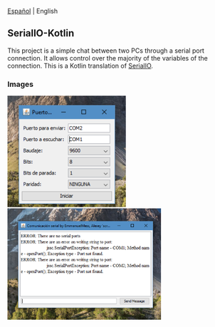[Español](https://github.com/EmmanuelMess/SerialIO-Kotlin/tree/master/README.md) | English

## SerialIO-Kotlin
  This project is a simple chat between two PCs through a serial port connection. It allows control over the majority of the variables of the connection.
  This is a Kotlin translation of [SerialIO](https://github.com/EmmanuelMess/SerialIO).

### Images
<img src="https://github.com/EmmanuelMess/SerialIO-Kotlin/blob/master/img/Chat%20config.png" height="250px" /><img src="https://github.com/EmmanuelMess/SerialIO-Kotlin/blob/master/img/Chat.png" height="250px" />

